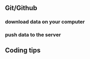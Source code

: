 # 

## Git/Github

### download data on your computer

### push data to the server

## Coding tips

